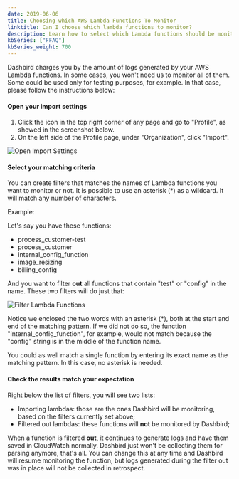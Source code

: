 ```yaml
---
date: 2019-06-06
title: Choosing which AWS Lambda Functions To Monitor
linktitle: Can I choose which lambda functions to monitor?
description: Learn how to select which Lambda functions should be monitored by Dashbird.
kbSeries: ["FFAQ"]
kbSeries_weight: 700
---
```


Dashbird charges you by the amount of logs generated by your AWS Lambda functions. In some cases, you won't need us to monitor all of them. Some could be used only for testing purposes, for example. In that case, please follow the instructions below:

#### Open your import settings

1. Click the icon in the top right corner of any page and go to "Profile", as showed in the screenshot below.
2. On the left side of the Profile page, under "Organization", click "Import".

![Open Import Settings](/images/docs/open-import-settings.png 'Open Import Settings')

#### Select your matching criteria

You can create filters that matches the names of Lambda functions you want to monitor or not. It is possible to use an asterisk (\*) as a wildcard. It will match any number of characters.

Example:

Let's say you have these functions:

- process_customer-test
- process_customer
- internal_config_function
- image_resizing
- billing_config

And you want to filter **out** all functions that contain "test" or "config" in the name. These two filters will do just that:

![Filter Lambda Functions](/images/docs/filter-lambda-functions.png 'Filter Lambda Functions')

Notice we enclosed the two words with an asterisk (\*), both at the start and end of the matching pattern. If we did not do so, the function "internal_config_function", for example, would not match because the "config" string is in the middle of the function name.

You could as well match a single function by entering its exact name as the matching pattern. In this case, no asterisk is needed.

#### Check the results match your expectation

Right below the list of filters, you will see two lists:

- Importing lambdas: those are the ones Dashbird will be monitoring, based on the filters currently set above;
- Filtered out lambdas: these functions will **not** be monitored by Dashbird;

When a function is filtered **out**, it continues to generate logs and have them saved in CloudWatch normally. Dashbird just won't be collecting them for parsing anymore, that's all. You can change this at any time and Dashbird will resume monitoring the function, but logs generated during the filter out was in place will not be collected in retrospect.
